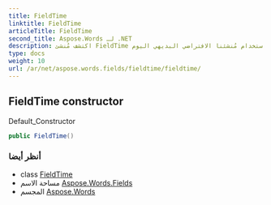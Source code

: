 ```yaml
---
title: FieldTime
linktitle: FieldTime
articleTitle: FieldTime
second_title: Aspose.Words لـ .NET
description: اكتشف مُنشئ FieldTime القوي لإدارة مشاريعك بسلاسة. بسّط سير عملك باستخدام مُنشئنا الافتراضي البديهي اليوم!
type: docs
weight: 10
url: /ar/net/aspose.words.fields/fieldtime/fieldtime/
---
```

## FieldTime constructor

Default_Constructor

```csharp
public FieldTime()
```

### أنظر أيضا

* class [FieldTime](../)
* مساحة الاسم [Aspose.Words.Fields](../../../aspose.words.fields/)
* المجسم [Aspose.Words](../../../)
